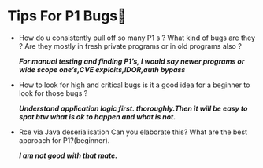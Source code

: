 # Tips For P1 Bugs🥇

- How do u consistently pull off so many P1 s ? What kind of bugs are they ? Are they mostly in fresh private programs or in old programs also ?

  ***For manual testing and finding P1’s, I would say newer programs or wide scope one’s,CVE exploits,IDOR,auth bypass***


- How to look for high and critical bugs is it a good idea for a beginner to look for those bugs ?
 
  ***Understand application logic first. thoroughly.Then it will be easy to spot btw what is ok to happen and what is not.***
  
  
- Rce via Java deserialisation Can you elaborate this? What are the best approach for P1?(beginner).

  ***I am not good with that mate.***
